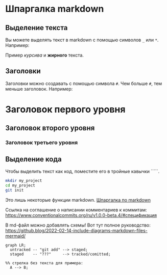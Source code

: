 # Шпаргалка markdown

## Выделение текста

Вы можете выделять текст в markdown с помощью символов `_` или `*`. Например:

Пример _курсива_ и **жирного** текста.

## Заголовки

Заголовки можно создавать с помощью символа `#`. Чем больше `#`, тем меньше заголовок. Например:

# Заголовок первого уровня
## Заголовок второго уровня
### Заголовок третьего уровня

## Выделение кода

Чтобы выделить текст как код, поместите его в тройные кавычки `````. 

```bash
mkdir my_project
cd my_project
git init
```
Это лишь некоторые функции markdown.
[Шпаргалка по markdown](https://gist.github.com/fomvasss/8dd8cd7f88c67a4e3727f9d39224a84c "русскоязычная шпаргалка на github")

Ссылка на соглашение о написании комментариев к коммитам: https://www.conventionalcommits.org/ru/v1.0.0-beta.4/#спецификация

В md-файл можно добавлять схемы!
Вот тут полное руководство: https://github.blog/2022-02-14-include-diagrams-markdown-files-mermaid/

```mermaid
graph LR;
  untracked -- "git add" --> staged;
  staged    -- "???"     --> tracked/comitted;

%% стрелка без текста для примера: 
  A --> B;
```